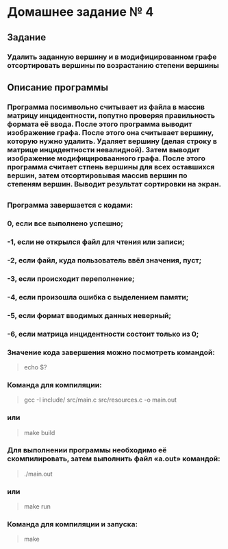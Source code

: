 
# Домашнее задание № 4
###
###
## Задание
###
### Удалить заданную вершину и в модифицированном графе отсортировать вершины по возрастанию степени вершины
###
###
## Описание программы
###
### Программа посимвольно считывает из файла в массив матрицу инцидентности, попутно проверяя правильность формата её ввода. После этого программа выводит изображение графа. После этого она считывает вершину, которую нужно удалить. Удаляет вершину (делая строку в матрице инцидентности невалидной). Затем выводит изображение модифицироваанного графа. После этого программа считает стпень вершины для всех оставшихся вершин, затем отсортировывая массив вершин по степеням вершин. Выводит результат сортировки на экран. 
##
### Программа завершается с кодами:
### 0, если все выполнено успешно;
### -1, если не открылся файл для чтения или записи;
### -2, если файл, куда пользователь ввёл значения, пуст;
### -3, если происходит переполнение; 
### -4, если произошла ошибка с выделением памяти;
### -5, если формат вводимых данных неверный;
### -6, если матрица инцидентности состоит только из 0;
###
### Значение кода завершения можно посмотреть командой:
>  echo $?
###
### Команда для компиляции:
> gcc -I include/ src/main.c src/resources.c -o main.out
### или
> make build
###
### Для выполнении программы необходимо её скомпилировать, затем выполнить файл «a.out» командой:
> ./main.out
### или
> make run
### Команда для компиляции и запуска:
> make
